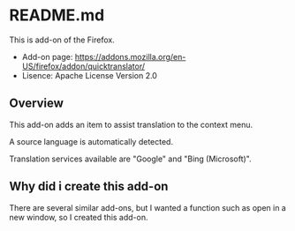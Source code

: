 # README.md
This is add-on of the Firefox.<br>
* Add-on page: https://addons.mozilla.org/en-US/firefox/addon/quicktranslator/
* Lisence:     Apache License Version 2.0

## Overview
This add-on adds an item to assist translation to the context menu.

A source language is automatically detected.

Translation services available are "Google" and "Bing (Microsoft)".

## Why did i create this add-on
There are several similar add-ons, but I wanted a function such as open in a new window, so I created this add-on.
